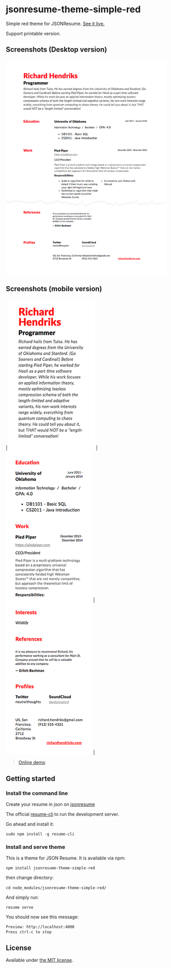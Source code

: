 # jsonresume-theme-simple-red
Simple red theme for JSONResume. [See it live.](https://andrewavdeev.com/resume.html)

Support printable version.

## Screenshots (Desktop version)

![](./screenshots/screenshot-1.jpg)

## Screenshots (mobile version)

| ![](./screenshots/screenshot-2.png) | ![](./screenshots/screenshot-3.png) | ![](./screenshots/screenshot-4.png) |

> [Online demo](https://andrewavdeev.com/resume.html)

## Getting started

### Install the command line

Create your resume in json on [jsonresume](https://jsonresume.org)

The official [resume-cli](https://github.com/jsonresume/resume-cli) to run the development server.

Go ahead and install it:

```
sudo npm install -g resume-cli
```
### Install and serve theme

This is a theme for JSON Resume. It is available via npm:

```
npm install jsonresume-theme-simple-red
```

then change directory:

`cd node_modules/jsonresume-theme-simple-red/`

And simply run:

```
resume serve
```

You should now see this message:

```
Preview: http://localhost:4000
Press ctrl-c to stop
```

## License

Available under [the MIT license](http://mths.be/mit).

